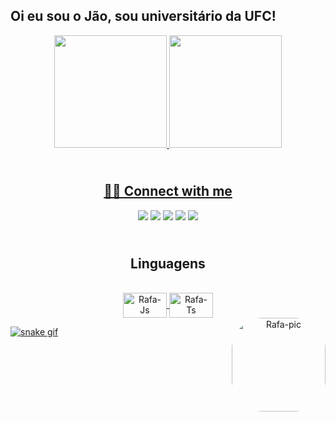 ## Oi eu sou o Jão, sou universitário da UFC!
<div align="center">
  <a href="https://github.com/Jaum1981">
  <img height="180em" src="https://github-readme-stats.vercel.app/api?username=Jaum1981&show_icons=true&theme=dracula&include_all_commits=true&count_private=true"/>
  <img height="180em" src="https://github-readme-stats.vercel.app/api/top-langs/?username=Jaum1981&layout=compact&langs_count=7&theme=dracula"/>

  
 ##  <br /> 🙋‍♂️ Connect with me 
 
<div> 
  <a href="https://instagram.com/Jaaum1_" target="_blank"><img src="https://img.shields.io/badge/-Instagram-%23E4405F?style=for-the-badge&logo=instagram&logoColor=white" target="_blank"></a>
 	<a href="https://www.twitch.tv/juaun1981" target="_blank"><img src="https://img.shields.io/badge/Twitch-9146FF?style=for-the-badge&logo=twitch&logoColor=white" target="_blank"></a>
 <a href="https://discord.gg/ykq7MBFdrN" target="_blank"><img src="https://img.shields.io/badge/Discord-7289DA?style=for-the-badge&logo=discord&logoColor=white" target="_blank"></a> 
  <a href = "mailto:juaun1981@gmail.com"><img src="https://img.shields.io/badge/-Gmail-%23333?style=for-the-badge&logo=gmail&logoColor=white" target="_blank"></a>
  <a href="https://www.linkedin.com/in/joão-victor-amarante-diniz-9a2191230/" target="_blank"><img src="https://img.shields.io/badge/-LinkedIn-%230077B5?style=for-the-badge&logo=linkedin&logoColor=white" target="_blank"></a> 
 


## <br /> Linguagens

  
<div style="display: inline_block"><br>
  <a  href="https://www.github.com/Jaum1981/C-test"><img align="center" alt="Rafa-Js" height="40" width="70" src="https://img.shields.io/badge/C%2B%2B-00599C?style=for-the-badge&logo=c%2B%2B&logoColor=white">
  <a  href="https://www.github.com/Jaum1981/Java-test"><img align="center" alt="Rafa-Ts" height="40" width="70" src="https://img.shields.io/badge/Java-ED8B00?style=for-the-badge&logo=java&logoColor=white">
  
    
</div>
    
</div>    
  <img align="right" alt="Rafa-pic" height="150" style="border-radius:50px;" src="https://media.giphy.com/media/naiatn5LxTOsU/giphy.gif">
</div>
  
  
  
  ![snake gif](https://github.com/Jaum1981/Jaum1981/blob/output/github-contribution-grid-snake.svg)
